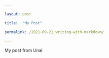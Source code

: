 ```yaml
--- 

layout: post 

title:  "My Post" 

permalink: /2021-09-21_writing-with-markdown/ 

--- 
```


My post from Unai
